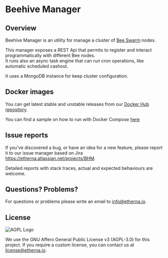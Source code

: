 # Beehive Manager

## Overview

Beehive Manager is an utility for manage a cluster of [Bee Swarm](https://github.com/ethersphere/bee) nodes.

This manager exposes a REST Api that permits to register and interact programmatically with different Bee nodes.  
It runs also an async task engine that can run cron operations, like automatic scheduled cashout.

It uses a MongoDB instance for keep cluster configuration.

## Docker images

You can get latest stable and unstable releases from our [Docker Hub repository](https://hub.docker.com/r/etherna/beehive-manager).

You can find a sample on how to run with Docker Compose [here](samples/docker-beehive-sample)

## Issue reports

If you've discovered a bug, or have an idea for a new feature, please report it to our issue manager based on Jira https://etherna.atlassian.net/projects/BHM.

Detailed reports with stack traces, actual and expected behaviours are welcome.

## Questions? Problems?

For questions or problems please write an email to [info@etherna.io](mailto:info@etherna.io).

## License

![AGPL Logo](https://www.gnu.org/graphics/agplv3-with-text-162x68.png)

We use the GNU Affero General Public License v3 (AGPL-3.0) for this project.
If you require a custom license, you can contact us at [license@etherna.io](mailto:license@etherna.io).
